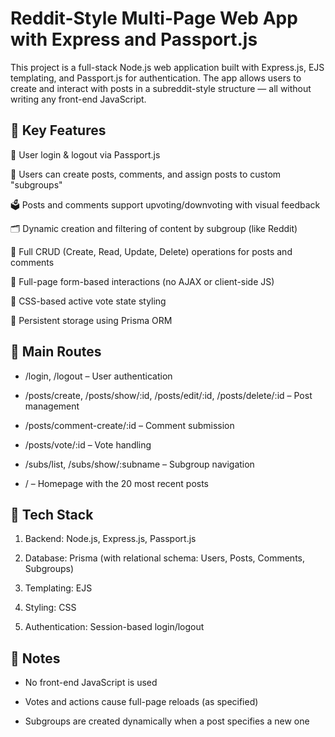 # Reddit-Style Multi-Page Web App with Express and Passport.js
This project is a full-stack Node.js web application built with Express.js, EJS templating, and Passport.js for authentication. The app allows users to create and interact with posts in a subreddit-style structure — all without writing any front-end JavaScript.

## 🔑 Key Features
🔐 User login & logout via Passport.js

🧵 Users can create posts, comments, and assign posts to custom "subgroups"

🗳 Posts and comments support upvoting/downvoting with visual feedback

🗂 Dynamic creation and filtering of content by subgroup (like Reddit)

📝 Full CRUD (Create, Read, Update, Delete) operations for posts and comments

🔄 Full-page form-based interactions (no AJAX or client-side JS)

🎨 CSS-based active vote state styling

💾 Persistent storage using Prisma ORM

## 📁 Main Routes
- /login, /logout – User authentication

- /posts/create, /posts/show/:id, /posts/edit/:id, /posts/delete/:id – Post management

- /posts/comment-create/:id – Comment submission

- /posts/vote/:id – Vote handling

- /subs/list, /subs/show/:subname – Subgroup navigation

- / – Homepage with the 20 most recent posts

## 🧱 Tech Stack
1. Backend: Node.js, Express.js, Passport.js

2. Database: Prisma (with relational schema: Users, Posts, Comments, Subgroups)

3. Templating: EJS

4. Styling: CSS

5. Authentication: Session-based login/logout

## 📌 Notes
- No front-end JavaScript is used

- Votes and actions cause full-page reloads (as specified)

- Subgroups are created dynamically when a post specifies a new one

